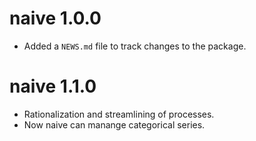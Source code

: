 # naive 1.0.0

* Added a `NEWS.md` file to track changes to the package.


# naive 1.1.0

* Rationalization and streamlining of processes.
* Now naive can manange categorical series.
